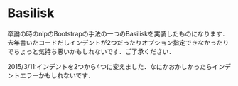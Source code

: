 # Basilisk
卒論の時のnlpのBootstrapの手法の一つのBasiliskを実装したものになります．
去年書いたコードだしインデントが2つだったりオプション指定できなかったりでちょっと気持ち悪いかもしれないです．ご了承ください．

2015/3/11:インデントを2つから4つに変えました．なにかおかしかったらインデントエラーかもしれないです．
